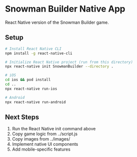 # Snowman Builder Native App

React Native version of the Snowman Builder game.

## Setup

```bash
# Install React Native CLI
npm install -g react-native-cli

# Initialize React Native project (run from this directory)
npx react-native init SnowmanBuilder --directory .

# iOS
cd ios && pod install
cd ..
npx react-native run-ios

# Android
npx react-native run-android
```

## Next Steps

1. Run the React Native init command above
2. Copy game logic from ../script.js
3. Copy images from ../images/
4. Implement native UI components
5. Add mobile-specific features
